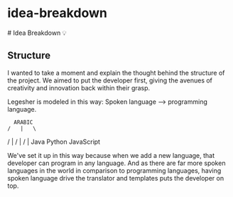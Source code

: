 # idea-breakdown

\# Idea Breakdown 💡

## Structure

I wanted to take a moment and explain the thought behind the structure of the project. We aimed to put the developer first, giving the avenues of creativity and innovation back within their grasp.

Legesher is modeled in this way: Spoken language --&gt; programming language.

```text
  ARABIC
/   |   \
```

/ \|  / \|  / \|  Java Python JavaScript

We've set it up in this way because when we add a new language, that developer can program in any language. And as there are far more spoken languages in the world in comparison to programming languages, having spoken language drive the translator and templates puts the developer on top.

